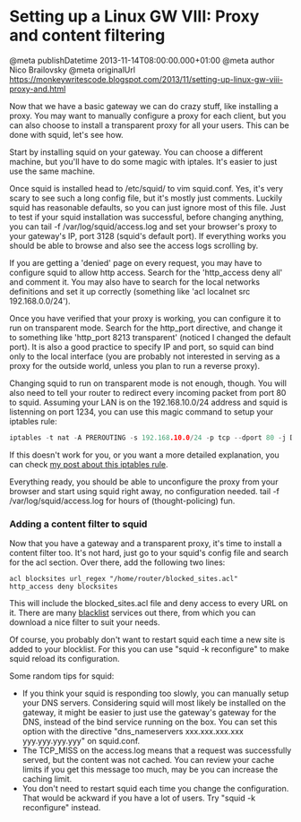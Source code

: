 # Setting up a Linux GW VIII: Proxy and content filtering

@meta publishDatetime 2013-11-14T08:00:00.000+01:00
@meta author Nico Brailovsky
@meta originalUrl https://monkeywritescode.blogspot.com/2013/11/setting-up-linux-gw-viii-proxy-and.html

Now that we have a basic gateway we can do crazy stuff, like installing a proxy. You may want to manually configure a proxy for each client, but you can also choose to install a transparent proxy for all your users. This can be done with squid, let's see how.

Start by installing squid on your gateway. You can choose a different machine, but you'll have to do some magic with iptales. It's easier to just use the same machine.

Once squid is installed head to /etc/squid/ to vim squid.conf. Yes, it's very scary to see such a long config file, but it's mostly just comments. Luckily squid has reasonable defaults, so you can just ignore most of this file. Just to test if your squid installation was successful, before changing anything, you can tail -f /var/log/squid/access.log and set your browser's proxy to your gateway's IP, port 3128 (squid's default port). If everything works you should be able to browse and also see the access logs scrolling by.

If you are getting a 'denied' page on every request, you may have to configure squid to allow http access. Search for the 'http\_access deny all' and comment it. You may also have to search for the local networks definitions and set it up correctly (something like 'acl localnet src 192.168.0.0/24').

Once you have verified that your proxy is working, you can configure it to run on transparent mode. Search for the http\_port directive, and change it to something like 'http\_port 8213 transparent' (noticed I changed the default port). It is also a good practice to specify IP and port, so squid can bind only to the local interface (you are probably not interested in serving as a proxy for the outside world, unless you plan to run a reverse proxy).

Changing squid to run on transparent mode is not enough, though. You will also need to tell your router to redirect every incoming packet from port 80 to squid. Assuming your LAN is on the 192.168.10.0/24 address and squid is listenning on port 1234, you can use this magic command to setup your iptables rule:

```c++
iptables -t nat -A PREROUTING -s 192.168.10.0/24 -p tcp --dport 80 -j DNAT --to :1234
```

If this doesn't work for you, or you want a more detailed explanation, you can check [my post about this iptables rule](md_blog/2012/1106_Redirectingconnectionsfromoneporttoanotherwithiptables.md).

Everything ready, you should be able to unconfigure the proxy from your browser and start using squid right away, no configuration needed. tail -f /var/log/squid/access.log for hours of (thought-policing) fun.

### Adding a content filter to squid

Now that you have a gateway and a transparent proxy, it's time to install a content filter too. It's not hard, just go to your squid's config file and search for the acl section. Over there, add the following two lines:

```
acl blocksites url_regex "/home/router/blocked_sites.acl"
http_access deny blocksites
```

This will include the blocked\_sites.acl file and deny access to every URL on it. There are many [blacklist](md_blog/youfoundadeadlink.md) services out there, from which you can download a nice filter to suit your needs.

Of course, you probably don't want to restart squid each time a new site is added to your blocklist. For this you can use "squid -k reconfigure" to make squid reload its configuration.

Some random tips for squid:
* If you think your squid is responding too slowly, you can manually setup your DNS servers. Considering squid will most likely be installed on the gateway, it might be easier to just use the gateway's gateway for the DNS, instead of the bind service running on the box. You can set this option with the directive "dns\_nameservers xxx.xxx.xxx.xxx yyy.yyy.yyy.yyy" on squid.conf.
* The TCP\_MISS on the access.log means that a request was successfully served, but the content was not cached. You can review your cache limits if you get this message too much, may be you can increase the caching limit.
* You don't need to restart squid each time you change the configuration. That would be ackward if you have a lot of users. Try "squid -k reconfigure" instead.

